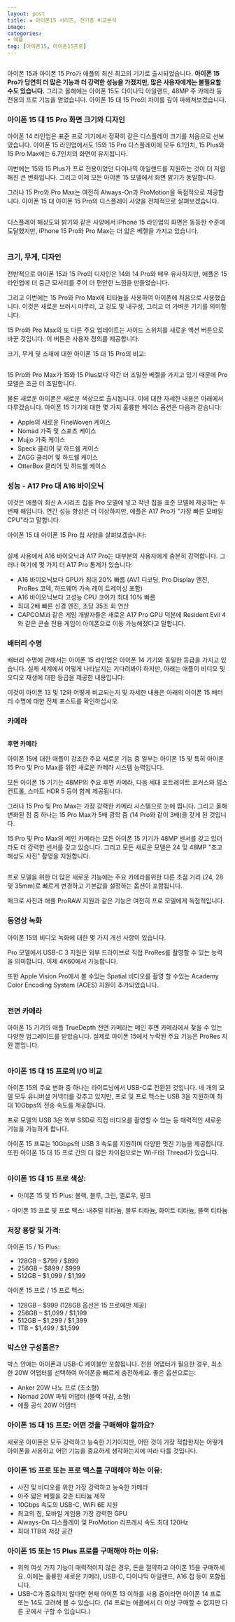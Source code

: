 ```yaml
---
layout: post  
title: ✚ 아이폰15 시리즈, 전기종 비교분석
image: 
categories:
- 애플
tag: [아이폰15, 아이폰15프로]
---
```


<div class="markdown-image">
<img src="/assets/article_images/2023-09-19-iphone15-iphone15pro/1.webp" alt="" align="middle"/> </div>

아이폰 15과 아이폰 15 Pro가 애플의 최신 최고의 기기로 출시되었습니다. **아이폰 15 Pro가 당연히 더 많은 기능과 더 강력한 성능을 가졌지만, 많은 사용자에게는 불필요할 수도 있습니다.** 그리고 올해에는 아이폰 15도 다이나믹 아일랜드, 48MP 주 카메라 등 전용의 프로 기능을 얻었습니다. 아이폰 15 대 15 Pro의 차이를 깊이 파헤쳐보겠습니다.

### 아이폰 15 대 15 Pro 화면 크기와 디자인

아이폰 14 라인업은 표준 프로 기기에서 정확히 같은 디스플레이 크기를 처음으로 선보였습니다. 아이폰 15 라인업에서도 15와 15 Pro 디스플레이에 모두 6.1인치, 15 Plus와 15 Pro Max에는 6.7인치의 화면이 유지됩니다.

이번에는 15와 15 Plus가 프로 전용이었던 다이나믹 아일랜드를 지원하는 것이 더 저렴해진 큰 변화입니다. 그리고 이제 모든 아이폰 15 모델에서 화면 밝기가 동일합니다.

그러나 15 Pro와 Pro Max는 여전히 Always-On과 ProMotion을 독점적으로 제공합니다. 아이폰 15 대 아이폰 15 Pro의 디스플레이 사양을 전체적으로 살펴보겠습니다.

<div class="markdown-image">
<img src="/assets/article_images/2023-09-19-iphone15-iphone15pro/2.jpg" alt="" align="middle"/> </div>

디스플레이 해상도와 밝기와 같은 사양에서 iPhone 15 라인업의 화면은 동등한 수준에 도달했지만, iPhone 15 Pro와 Pro Max는 더 얇은 베젤을 가지고 있습니다.
<div class="markdown-image">
<img src="/assets/article_images/2023-09-19-iphone15-iphone15pro/3.webp" alt="" align="middle"/> </div>

### 크기, 무게, 디자인

전반적으로 아이폰 15과 15 Pro의 디자인은 14와 14 Pro와 매우 유사하지만, 애플은 15 라인업에 더 둥근 모서리를 주어 더 편안한 느낌을 만들었습니다.

그리고 이번에는 15 Pro와 Pro Max에 티타늄을 사용하여 아이폰에 처음으로 사용했습니다. 이것은 새로운 브러시 마무리, 고 강도 및 내구성, 그리고 더 가벼운 기기를 의미합니다.
<div class="markdown-image">
<img src="/assets/article_images/2023-09-19-iphone15-iphone15pro/4.webp" alt="" align="middle"/> </div>
15 Pro와 Pro Max의 또 다른 주요 업데이트는 사이드 스위치를 새로운 액션 버튼으로 바꾼 것입니다. 이 버튼은 사용자 정의를 제공합니다.

크기, 무게 및 소재에 대한 아이폰 15 대 15 Pro의 비교:

<div class="markdown-image">
<img src="/assets/article_images/2023-09-19-iphone15-iphone15pro/5.jpg" alt="" align="middle"/> </div>

15 Pro와 Pro Max가 15와 15 Plus보다 약간 더 조밀한 베젤을 가지고 있기 때문에 Pro 모델은 조금 더 조밀합니다.

물론 새로운 아이폰은 새로운 색상으로 출시됩니다. 이에 대한 자세한 내용은 아래에서 다루겠습니다. 아이폰 15 기기에 대한 몇 가지 훌륭한 케이스 옵션은 다음과 같습니다:

- Apple의 새로운 FineWoven 케이스
- Nomad 가죽 및 스포츠 케이스
- Mujjo 가죽 케이스
- Speck 클리어 및 하드쉘 케이스
- ZAGG 클리어 및 하드쉘 케이스
- OtterBox 클리어 및 하드쉘 케이스

### 성능 - A17 Pro 대 A16 바이오닉
<div class="markdown-image">
<img src="/assets/article_images/2023-09-19-iphone15-iphone15pro/6.webp" alt="" align="middle"/> </div>
이것은 애플이 최신 A 시리즈 칩을 Pro 모델에 넣고 작년 칩을 표준 모델에 제공하는 두 번째 해입니다. 연간 성능 향상은 더 이상하지만, 애플은 A17 Pro가 "가장 빠른 모바일 CPU"라고 말합니다.

아이폰 15 대 아이폰 15 Pro 칩 사양을 살펴보겠습니다:

<div class="markdown-image">
<img src="/assets/article_images/2023-09-19-iphone15-iphone15pro/7.jpg" alt="" align="middle"/> </div>

실제 사용에서 A16 바이오닉과 A17 Pro는 대부분의 사용자에게 충분히 강력합니다. 그러나 여기에 몇 가지 더 A17 Pro 통계가 있습니다:

- A16 바이오닉보다 GPU가 최대 20% 빠름 (AV1 디코딩, Pro Display 엔진, ProRes 코덱, 하드웨어 가속 레이 트레이싱 포함)
- A16 바이오닉보다 고성능 CPU 코어가 최대 10% 빠름
- 최대 2배 빠른 신경 엔진, 초당 35조 회 연산
- CAPCOM과 같은 게임 개발자들은 새로운 A17 Pro GPU 덕분에 Resident Evil 4와 같은 콘솔 전용 게임이 아이폰으로 이동 가능해졌다고 말합니다.

### 배터리 수명
<div class="markdown-image">
<img src="/assets/article_images/2023-09-19-iphone15-iphone15pro/8.webp" alt="" align="middle"/> </div>
배터리 수명에 관해서는 아이폰 15 라인업은 아이폰 14 기기와 동일한 등급을 가지고 있습니다. 실제 세계에서 어떻게 나타날지는 기다려봐야 하지만, 아래는 애플이 비디오 및 오디오 재생에 대한 등급을 제공한 내용입니다:

<div class="markdown-image">
<img src="/assets/article_images/2023-09-19-iphone15-iphone15pro/9.jpg" alt="" align="middle"/> </div>

이것이 아이폰 13 및 12와 어떻게 비교되는지 및 자세한 내용은 아래의 아이폰 15 배터리 수명에 대한 전체 포스트를 확인하십시오.

### 카메라
<div class="markdown-image">
<img src="/assets/article_images/2023-09-19-iphone15-iphone15pro/10.webp" alt="" align="middle"/> </div>

**후면 카메라**

아이폰 15에 대한 애플이 강조한 주요 새로운 기능 중 일부는 아이폰 15 및 특히 아이폰 15 Pro 및 Pro Max를 위한 새로운 카메라 시스템 능력입니다.

모든 아이폰 15 기기는 48MP의 주요 후면 카메라, 다음 세대 포트레이트 포커스와 뎁스 컨트롤, 스마트 HDR 5 등이 함께 제공됩니다.

그러나 15 Pro 및 Pro Max는 가장 강력한 카메라 시스템으로 눈에 띕니다. 그리고 올해 변화된 점 중 하나는 15 Pro Max가 5배 광학 줌 (14 Pro와 같이 3배)을 갖게 된 것입니다.

15 Pro 및 Pro Max의 메인 카메라는 모든 아이폰 15 기기가 48MP 센서를 갖고 있더라도 더 강력한 센서를 갖고 있습니다. 그리고 모든 새로운 모델은 24 및 48MP "초고해상도 사진" 촬영을 지원합니다.

<div class="markdown-image">
<img src="/assets/article_images/2023-09-19-iphone15-iphone15pro/11.jpg" alt="" align="middle"/> </div>
<div class="markdown-image">
<img src="/assets/article_images/2023-09-19-iphone15-iphone15pro/12.webp" alt="" align="middle"/> </div>

프로 모델을 위한 더 많은 새로운 기능에는 주요 카메라를위한 다른 초점 거리 (24, 28 및 35mm)로 빠르게 변경하고 기본값을 설정하는 옵션이 포함됩니다.

매크로 사진과 애플 ProRAW 지원과 같은 기능은 여전히 프로 모델에게 독점적입니다.

### 동영상 녹화
<div class="markdown-image">
<img src="/assets/article_images/2023-09-19-iphone15-iphone15pro/13.webp" alt="" align="middle"/> </div>
아이폰 15의 비디오 녹화에 대한 몇 가지 개선 사항이 있습니다.

Pro 모델에서 USB-C 3 지원은 외부 드라이브로 직접 ProRes를 촬영할 수 있는 능력을 의미합니다. 이제 4K60에서 가능합니다.

또한 Apple Vision Pro에서 볼 수있는 Spatial 비디오를 촬영 할 수있는 Academy Color Encoding System (ACES) 지원이 추가되었습니다.
<div class="markdown-image">
<img src="/assets/article_images/2023-09-19-iphone15-iphone15pro/14.jpg" alt="" align="middle"/> </div>

### 전면 카메라

아이폰 15 기기의 애플 TrueDepth 전면 카메라는 메인 후면 카메라에서 찾을 수 있는 다양한 업그레이드를 받았습니다. 실제로 아이폰 15에서 누락된 주요 기능은 ProRes 지원 뿐입니다.
<div class="markdown-image">
<img src="/assets/article_images/2023-09-19-iphone15-iphone15pro/15.jpg" alt="" align="middle"/> </div>

### 아이폰 15 대 15 프로의 I/O 비교
<div class="markdown-image">
<img src="/assets/article_images/2023-09-19-iphone15-iphone15pro/16.webp" alt="" align="middle"/> </div>
아이폰 15의 주요 변화 중 하나는 라이트닝에서 USB-C로 전환된 것입니다. 네 개의 모델 모두 유니버셜 커넥터를 갖추고 있지만, 프로 및 프로 맥스는 USB 3을 지원하여 최대 10Gbps의 전송 속도를 제공합니다.

프로 모델의 USB 3은 외부 SSD로 직접 비디오를 촬영할 수 있는 등 매력적인 새로운 기능을 가능하게 합니다.

아이폰 15 프로는 10Gbps의 USB 3 속도를 지원하며 다양한 멋진 기능을 제공합니다.
또한 아이폰 15 대 15 프로 간의 더 많은 차이점으로는 Wi-Fi와 Thread가 있습니다.

<div class="markdown-image">
<img src="/assets/article_images/2023-09-19-iphone15-iphone15pro/17.jpg" alt="" align="middle"/> </div>

### 아이폰 15 대 15 프로 색상:

- 아이폰 15 및 15 Plus: 블랙, 블루, 그린, 옐로우, 핑크
<div class="markdown-image">
<img src="/assets/article_images/2023-09-19-iphone15-iphone15pro/18.webp" alt="" align="middle"/> </div>
- 아이폰 15 프로 및 프로 맥스: 내추럴 티타늄, 블루 티타늄, 화이트 티타늄, 블랙 티타늄
<div class="markdown-image">
<img src="/assets/article_images/2023-09-19-iphone15-iphone15pro/19.webp" alt="" align="middle"/> </div>

### 저장 용량 및 가격:

아이폰 15 / 15 Plus:

- 128GB – $799 / $899
- 256GB – $899 / $999
- 512GB – $1,099 / $1,199

아이폰 15 프로 / 15 프로 맥스:

- 128GB – $999 (128GB 옵션은 15 프로에만 제공)
- 256GB – $1,099 / $1,199
- 512GB – $1,299 / $1,399
- 1TB – $1,499 / $1,599

### 박스안 구성품은?
<div class="markdown-image">
<img src="/assets/article_images/2023-09-19-iphone15-iphone15pro/20.webp" alt="" align="middle"/> </div>
박스 안에는 아이폰과 USB-C 케이블만 포함됩니다. 전원 어댑터가 필요한 경우, 최소한 20W 어댑터를 선택하여 아이폰을 빠르게 충전하세요. 좋은 옵션으로는:

- Anker 20W 나노 프로 (초소형)
- Nomad 20W 파워 어댑터 (블랙 마감, 소형)
- 애플 공식 20W 어댑터

### 아이폰 15 대 15 프로: 어떤 것을 구매해야 할까요?

새로운 아이폰은 모두 강력하고 능숙한 기기이지만, 어떤 것이 가장 적합한지는 어떻게 아이폰을 사용하고 어떤 기능을 중요하게 생각하는지에 따라 다를 것입니다.

### 아이폰 15 프로 또는 프로 맥스를 구매해야 하는 이유:

- 사진 및 비디오를 위한 가장 강력하고 능숙한 카메라
- 아주 얇은 베젤을 갖춘 티타늄 제작
- 10Gbps 속도의 USB-C, WiFi 6E 지원
- 최고의 칩, 모바일 게임용 가장 강력한 GPU
- Always-On 디스플레이 및 ProMotion 리프레시 속도 최대 120Hz
- 최대 1TB의 저장 공간

### 아이폰 15 또는 15 Plus 프로를 구매해야 하는 이유:

- 위의 여섯 가지 기능이 매력적이지 않은 경우, 돈을 절약하고 아이폰 15을 구매하세요. 이에는 훌륭한 새로운 카메라, USB-C, 다이나믹 아일랜드, A16 칩 등이 포함됩니다.
- USB-C가 중요하지 않다면 현재 아이폰 13 이하를 사용 중이라면 아이폰 14 프로 또는 14도 고려해 볼 수 있습니다. (14 프로는 애플에서 더 이상 구매할 수 없지만 다른 곳에서 구할 수 있습니다.)
